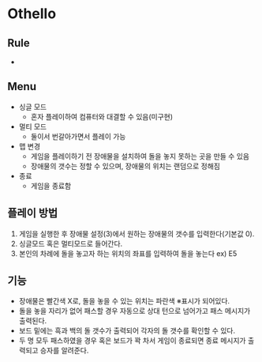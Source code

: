 # Othello


## Rule
* 
## Menu

* 싱글 모드
  * 혼자 플레이하여 컴퓨터와 대결할 수 있음(미구현)
* 멀티 모드
  * 둘이서 번갈아가면서 플레이 가능
* 맵 변경
  * 게임을 플레이하기 전 장애물을 설치하여 돌을 놓지 못하는 곳을 만들 수 있음
  * 장애물의 갯수는 정할 수 있으며, 장애물의 위치는 랜덤으로 정해짐
* 종료
  * 게임을 종료함

## 플레이 방법

1. 게임을 실행한 후 장애물 설정(3)에서 원하는 장애물의 갯수를 입력한다(기본값 0).
2. 싱글모드 혹은 멀티모드로 들어간다.
3. 본인의 차례에 돌을 놓고자 하는 위치의 좌표를 입력하여 돌을 놓는다 ex) E5

## 기능

* 장애물은 빨간색 X로, 돌을 놓을 수 있는 위치는 파란색 ※표시가 되어있다.
* 돌을 놓을 자리가 없어 패스할 경우 자동으로 상대 턴으로 넘어가고 패스 메시지가 출력된다.
* 보드 밑에는 흑과 백의 돌 갯수가 출력되어 각자의 돌 갯수를 확인할 수 있다.
* 두 명 모두 패스하였을 경우 혹은 보드가 꽉 차서 게임이 종료되면 종료 메시지가 출력되고 승자를 알려준다.
